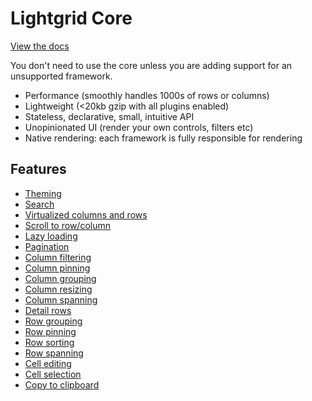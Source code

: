 # Lightgrid Core

[View the docs](https://lightgrid.io)

You don't need to use the core unless you are adding support for an unsupported framework.

- Performance (smoothly handles 1000s of rows or columns)
- Lightweight (<20kb gzip with all plugins enabled)
- Stateless, declarative, small, intuitive API
- Unopinionated UI (render your own controls, filters etc)
- Native rendering: each framework is fully responsible for rendering

## Features

- [Theming](https://lightgrid.io/theming)
- [Search](https://lightgrid.io/global-search)
- [Virtualized columns and rows](https://lightgrid.io/virtualization)
- [Scroll to row/column](https://lightgrid.io/scroll-to-cell)
- [Lazy loading](https://lightgrid.io/async-data)
- [Pagination](https://lightgrid.io/pagination)
- [Column filtering](https://lightgrid.io/columns/filtering)
- [Column pinning](https://lightgrid.io/columns/pinning)
- [Column grouping](https://lightgrid.io/columns/grouping)
- [Column resizing](https://lightgrid.io/columns/resizing)
- [Column spanning](https://lightgrid.io/columns/spanning)
- [Detail rows](https://lightgrid.io/rows/detail-rows)
- [Row grouping](https://lightgrid.io/rows/grouping)
- [Row pinning](https://lightgrid.io/rows/pinning)
- [Row sorting](https://lightgrid.io/rows/sorting)
- [Row spanning](https://lightgrid.io/rows/spanning)
- [Cell editing](https://lightgrid.io/cells/editing)
- [Cell selection](https://lightgrid.io/cells/selection)
- [Copy to clipboard](https://lightgrid.io/cells/selection)
